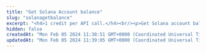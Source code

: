 ```yaml
---
title: "Get Solana Account balance"
slug: "solanagetbalance"
excerpt: "<h4>1 credit per API call.</h4><br/><p>Get Solana account balance in SOL. This method does not prints any balance of the SPL or NFT tokens on the account.</p>"
hidden: false
createdAt: "Mon Feb 05 2024 11:38:51 GMT+0000 (Coordinated Universal Time)"
updatedAt: "Mon Feb 05 2024 11:39:05 GMT+0000 (Coordinated Universal Time)"
---
```


